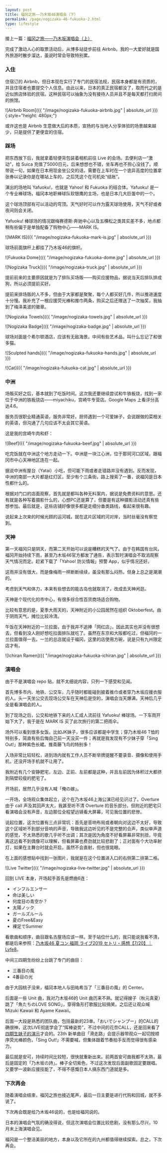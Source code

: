 ```yaml
---
layout: post
title: 福冈之旅——乃木坂46演唱会（下）
permalink: /page/nogizaka-46-fukuoka-2.html
type: lifestyle
---
```


接上一篇：[福冈之旅——乃木坂演唱会（上）](/page/nogizaka-46-fukuoka-1.html)

完成了激动人心的取票活动后，从博多站徒步前往 Airbnb。我的一大爱好就是国外旅游时散步溜达，虽说时常会导致特别累。

### 入住

住宿订的 Airbnb，但日本现在实行了专门的民宿法规，民宿本身都是有资质的，并且住宿者也要提交个人信息。由此以来，日本的真正民宿都没了，取而代之的是近似旅店体验的民宿。这种民宿可以抽象为没有接待人员并且不是每天都打扫房间的旅馆。

![Airbnb Room]({{ "/image/nogizaka-fukuoka-airbnb.jpg" | absolute_url }}){:style="height: 480px;"}

或许这也是 Airbnb 生意做大后的本质，宣扬的与当地人分享体验的场景越来越少，只是提供了更便宜的住宿。

### 踩场

把东西放下后，我就拿着轻便背包装着相机前往 Live 的会场。去便利店一“激动”，给 Suica 充值了5000日元，后来想想也不错，坐车再也不担心没钱了。顺带说一句，如果在日本用现金坐公交的话，需要在上车时在一个诡异高度的位置拿张券以记录你是在哪站上车的，之后凭这个在司机处“结账”。

演出的场地叫 Yafuoku!，也就是 Yahoo! 和 Fukuoka 的结合体。Yafuoku! 是一个专业棒球场，福冈本地职棒球队软银鹰的主场，也是日本几大巨蛋中的一个。

这个球场顶部有可以活动的穹顶。天气好时可以作为露天球场使用，天气不好或者夜间则会关闭。

Yafuoku! 棒球场的情况跟梅赛德斯·奔驰中心以及五棵松之类其实差不多，地点都稍有些偏于是单独配备了购物中心——MARK IS。

![MARK IS]({{ "/image/nogizaka-fukuoka-mark-is.jpg" | absolute_url }})

球场前面旗杆上都挂了乃木坂46的旗帜。

![Fukuoka Dome]({{ "/image/nogizaka-fukuoka-dome.jpg" | absolute_url }})

![Nogizaka Truck]({{ "/image/nogizaka-truck.jpg" | absolute_url }})

提前前来的主要原因就是为了排队买场贩——购买应援物品，据说当天后排队排成狗，所以必须提前买好。

提前来排场贩的人不多，但由于大家都是聚聚，每个人都买好几件，所以推进速度十分慢。我补充了一根应援荧光棒和推巾两条，购买之后还赠送了一次抽奖，我抽到了梅泽美波的徽章。

![Nogizaka Towels]({{ "/image/nogizaka-towels.jpg" | absolute_url }})

![Nogizaka Badge]({{ "/image/nogizaka-badge.jpg" | absolute_url }})

球场对面是个希尔顿酒店，应该有无敌海景。中间有些艺术品，叫什么忘记了和很多猫。

![Sculpted hands]({{ "/image/nogizaka-fukuoka-hands.jpg" | absolute_url }})

![Cat]({{ "/image/nogizaka-fukuoka-cat.jpg" | absolute_url }})

### 中洲

场贩买好之后，基本就到了吃饭时间。这次我还要继续尝试和牛铁板烧，找到一家位于中洲的铁板烧店——miyachiku，宫崎牛专营店。Google Maps 上看评分高达4.6。

服务员很职业精通英语，服务非常好。厨师遇到一个可爱妹子，会说跟做的菜相关的英语，但沟通了几句应该不太会其它英语。

这是我的宫崎牛肉和虾：

![Beef]({{ "/image/nogizaka-fukuoka-beef.jpg" | absolute_url }})

吃完饭就在中洲这个地方走动一下。中洲是一块江心洲，位于那珂河口区域，跟福冈市中心天神地区连在一起。

据说中洲有屋台（Yatai）小吃，但可能下雨或者走错路并没有遇到。反而发现，中洲的南部一大片都是红灯区，至少有个三条街。路上搜索了一番，说福冈是日本性都什么的。

根据对门口的店面观察，首先就是都叫各种无料案内，据说是免费资料的意思。还有就是各种写着摄影什么的，心想PC还是算了，但要是有这种摄影活动还真有些想参加。最后就是，这些店铺好像很多都是走细分垂类路线，看起来很有趣。

说起来上次来的时候光顾的运河城，就在这片区域的河对岸，当时丝毫没有察觉到。

### 天神

第一天福冈只是阴天，而第二天开始可以说是糟糕的天气了。由于在韩国有台风，福冈开始持续下雨，甚至乃木坂46官方都发了通告，表示暂时演唱会不取消观察天气情况而定。赶紧下载了「Yahoo! 防災情報」预警 App，似乎情况还好。

这雨并没有很大，而是像梅雨一样断断续续，虽没有那么闷热，但身上总之是潮潮的。

考虑到天气和体力，本来有些想去的能古岛也就取消了，改成去天神闲逛。

天神是个现代化的市中心，有很多综合性百货商场适合购物。

比较有意思的是，夏季大雨天的，天神附近的小公园居然在组织 Oktoberfest。由于阴雨天气，摊位比较冷清。

午饭在天神附近的一兰拉面，由于我并不追捧「网红店」，因此其实也并没有很想去，但看到没人刚好想吃拉面排队就吃了。虽然在东京和大阪都吃过，但福冈的一兰拉面值得一去。一兰的总店就设于福冈，这里的店使用方碗，说是只有九州限定店才有。

![Ichiran Ramen]({{ "/image/nogizaka-fukuoka-ichiran.jpg" | absolute_url }})

### 演唱会

由于不是演唱会 repo 贴，就不太细说内容，只列一下感受和见闻。

首先博多市内、地铁、公交车，几乎随时都能碰到披着推巾或者穿乃木坂应援衣服的人。头一天坐公交去现场公交车在天神后是空的，演唱会当天爆满，天神后几乎全是看演唱会的人。

到了现场之后，公交和地铁下来的人汇成人流前往 Yafuoku! 棒球场。一下车雨开始下大了，我于是在 MARK IS 买了此次旅行的第二把雨伞。

场外可以看到很多女饭。比如JK妹子，很多应该都是中学生；穿乃木坂46 T恤的特别多，简直有些后悔自己前一天没买一件；再就是我发现有不少妹子穿「Sing Out!」那种紫色长裙。推斋藤飞鸟的特别多！

入场非常比较轻松，进到场内就有工作人员不断举牌提醒不要录音、摄像和使用手机，还没开场手机就不让用了。

我附近有几个安静肥宅，左边、正前、左前都是这种，并且左前因为体积过大都挤到隔壁较瘦的肥宅了。

开场前，居然几乎没有人喊「俺の嫁」。

一开场，全场观众集体起立，这个在乃木坂46上海公演已经见识过了。Overture 由于 call 声及其回声太大，我甚至听不清 Overture 的音乐部分。但附近的肥宅只看演唱会没有声音，左边那位全程望远镜看大屏幕，可见我位置的悲惨。

说起位置，这次位置有三点非常坑：首先是音响布局或者朝向对这边不太好，导致这个区域听不到部分音响的声音，导致我这边听见的不是完整的合声，类似单声道的感觉，不太熟悉的歌几乎听不出调；其次是因为角度不好看屏幕非常别扭，毕竟离这远看不到偶像可以理解，但看屏幕也费劲就比较悲剧了；正对面有个大功率射灯，如果在主舞台时就会开启，虽然不会直射，但也很晃眼。

在上面的感想贴中找到一张图片，我就是在这个位置进入口的右侧第二排第二格。

![Live Twitter]({{ "/image/nogizaka-live-twitter.jpg" | absolute_url }})

回到 LIVE 本身，开场起手首先是燃曲6连：
- インフルエンサー
- 命は美しい
- 何度目の青空か？
- 太陽ノック
- ガールズルール
- 夏のFree&Easy
- 裸足でSummer

看歌曲和顺序，曲目跟名古屋场应该一样。至于站位什么的，我只能说我看不清，都是后来参照：[乃木坂46 夏コン 福岡 ライブ2019 セトリ・感想【7/20】｜Lyfe8](https://lyfe8.com/nogi720fd/)。

中间三四期生纷纷上台跳了专门的曲目：
- 三番目の風
- 4番目の光

由于大园桃子没来，福冈本地人与田祐希当了「三番目の風」的 Center。

后面是一些 Unit 曲，我对乃木坂46的 Unit 曲历来不熟。就记得嫂子（秋元真夏）跳了「魚たちのLOVE SONG」，穿得鱼形打歌服比较搞笑。之后还让观众喊 Mizuki Kawaii 和 Ayame Kawaii。

后面一大段是熟悉的团队曲，包括最新的23单。「おいでシャンプー」的CALL的确很神，这次LIVE彻底学会了“挥棒姿势”，不过中间的花奈CALL，还是回来看了[四期生妹子的演示](https://www.bilibili.com/video/av44884727)才会的。23th 新单曲目「滑走路」会提示器带观众一起切按顺序荧光棒颜色，「Sing Out!」不需要喊，但集体跟着节奏拍手反而觉得很有感染力。

最后就是安可，持续时间比较短，很快就重新出来。前两首安可曲我都不太熟，最后是固定的「乃木坂の詩」。棒子全切紫色，不过这次发现后面副歌固定要跟唱。又要学一波新应援技能了，不得不感慨日本人搞东西门道就是多。

### 下次再会

随着演唱会结束，福冈之旅也接近尾声，最后一日主要是进行代购和回城，就不多说了。

下次再会既是给乃木坂46说的，也是给福冈说的。

日本的演唱会气氛的确没得说，但这次演唱会位置比较悲剧，没有那么尽兴，10月末上海演唱会见。

福冈是一个整洁美丽的地方，本身以及它所在的九州都值得继续探索。总之，下次再会。
